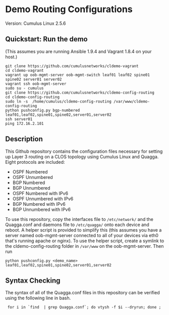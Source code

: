 Demo Routing Configurations
===========================
Version: Cumulus Linux 2.5.6


Quickstart: Run the demo
------------------------
(This assumes you are running Ansible 1.9.4 and Vagrant 1.8.4 on your host.)

    git clone https://github.com/cumulusnetworks/cldemo-vagrant
    cd cldemo-vagrant
    vagrant up oob-mgmt-server oob-mgmt-switch leaf01 leaf02 spine01 spine02 server01 server02
    vagrant ssh oob-mgmt-server
    sudo su - cumulus
    git clone https://github.com/cumulusnetworks/cldemo-config-routing
    cd cldemo-config-routing
    sudo ln -s  /home/cumulus/cldemo-config-routing /var/www/cldemo-config-routing
    python pushconfig.py bgp-numbered leaf01,leaf02,spine01,spine02,server01,server02
    ssh server01
    ping 172.16.2.101


Description
-----------
This Github repository contains the configuration files necessary for setting
up Layer 3 routing on a CLOS topology using Cumulus Linux and Quagga. Eight
protocols are included:

 * OSPF Numbered
 * OSPF Unnumbered
 * BGP Numbered
 * BGP Unnumbered
 * OSPF Numbered with IPv6
 * OSPF Unnumbered with IPv6
 * BGP Numbered with IPv6
 * BGP Unnumbered with IPv6

To use this repository, copy the interfaces file to `/etc/network/` and the
Quagga.conf and daemons file to `/etc/quagga/` onto each device and reboot. A
helper script is provided to simplify this (this assumes you have a server
named oob-mgmt-server connected to all of your devices via eth0 that's running
apache or nginx). To use the helper script, create a symlink to the
cldemo-config-routing folder in `/var/www` on the oob-mgmt-server. Then run

    python pushconfig.py <demo_name> leaf01,leaf02,spine01,spine02,server01,server02

Syntax Checking
---------------
The syntax of all of the Quagga.conf files in this repository can be verified
using the following line in bash.

     for i in `find  | grep Quagga.conf`; do vtysh -f $i --dryrun; done ;
